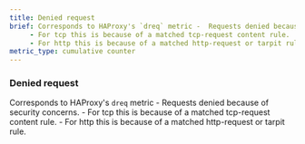 ```yaml
---
title: Denied request
brief: Corresponds to HAProxy's `dreq` metric -  Requests denied because of security concerns.
     - For tcp this is because of a matched tcp-request content rule.
     - For http this is because of a matched http-request or tarpit rule.
metric_type: cumulative counter
---
```

### Denied request

Corresponds to HAProxy's `dreq` metric -  Requests denied because of security concerns.
     - For tcp this is because of a matched tcp-request content rule.
     - For http this is because of a matched http-request or tarpit rule.
